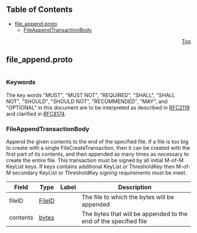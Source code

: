 ## Table of Contents

- [file_append.proto](#file_append-proto)
    - [FileAppendTransactionBody](#proto-FileAppendTransactionBody)
  



<a name="file_append-proto"></a>
<p align="right"><a href="#top">Top</a></p>

## file_append.proto
#

### Keywords
The key words "MUST", "MUST NOT", "REQUIRED", "SHALL", "SHALL NOT",
"SHOULD", "SHOULD NOT", "RECOMMENDED", "MAY", and "OPTIONAL" in this
document are to be interpreted as described in
[RFC2119](https://www.ietf.org/rfc/rfc2119) and clarified in
[RFC8174](https://www.ietf.org/rfc/rfc8174).


<a name="proto-FileAppendTransactionBody"></a>

### FileAppendTransactionBody
Append the given contents to the end of the specified file. If a file is too big to create with a
single FileCreateTransaction, then it can be created with the first part of its contents, and
then appended as many times as necessary to create the entire file. This transaction must be
signed by all initial M-of-M KeyList keys. If keys contains additional KeyList or ThresholdKey
then M-of-M secondary KeyList or ThresholdKey signing requirements must be meet.


| Field | Type | Label | Description |
| ----- | ---- | ----- | ----------- |
| fileID | [FileID](#proto-FileID) |  | The file to which the bytes will be appended |
| contents | [bytes](#bytes) |  | The bytes that will be appended to the end of the specified file |





 <!-- end messages -->

 <!-- end enums -->

 <!-- end HasExtensions -->

 <!-- end services -->


